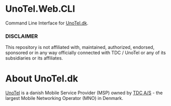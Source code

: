 # UnoTel.Web.CLI
Command Line Interface for [UnoTel.dk](https://www.unotel.dk).

### DISCLAIMER
This repository is not affiliated with, maintained, authorized, endorsed, sponsored or in any way 
officially connected with TDC / UnoTel or any of its subsidiaries or its affiliates. 

About UnoTel.dk
=======================
[UnoTel](https://www.unotel.dk) is a danish Mobile Service Provider (MSP) owned by [TDC A/S](https://tdc.dk) - the largest Mobile Networking Operator (MNO) in Denmark.
